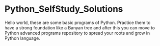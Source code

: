 # Python_SelfStudy_Solutions

Hello world, these are some basic programs of Python.
Practice them to have a strong foundation like a Banyan tree and after this you can move to Python advanced programs repository
to spread your roots and grow in Python language.
